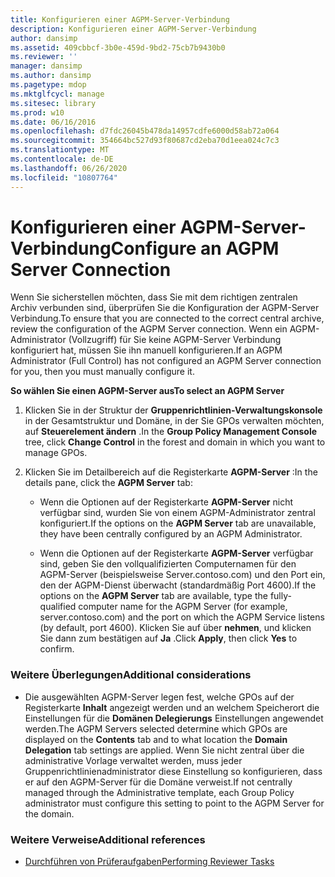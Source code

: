 ```yaml
---
title: Konfigurieren einer AGPM-Server-Verbindung
description: Konfigurieren einer AGPM-Server-Verbindung
author: dansimp
ms.assetid: 409cbbcf-3b0e-459d-9bd2-75cb7b9430b0
ms.reviewer: ''
manager: dansimp
ms.author: dansimp
ms.pagetype: mdop
ms.mktglfcycl: manage
ms.sitesec: library
ms.prod: w10
ms.date: 06/16/2016
ms.openlocfilehash: d7fdc26045b478da14957cdfe6000d58ab72a064
ms.sourcegitcommit: 354664bc527d93f80687cd2eba70d1eea024c7c3
ms.translationtype: MT
ms.contentlocale: de-DE
ms.lasthandoff: 06/26/2020
ms.locfileid: "10807764"
---
```

# <span data-ttu-id="f5275-103">Konfigurieren einer AGPM-Server-Verbindung</span><span class="sxs-lookup"><span data-stu-id="f5275-103">Configure an AGPM Server Connection</span></span>


<span data-ttu-id="f5275-104">Wenn Sie sicherstellen möchten, dass Sie mit dem richtigen zentralen Archiv verbunden sind, überprüfen Sie die Konfiguration der AGPM-Server Verbindung.</span><span class="sxs-lookup"><span data-stu-id="f5275-104">To ensure that you are connected to the correct central archive, review the configuration of the AGPM Server connection.</span></span> <span data-ttu-id="f5275-105">Wenn ein AGPM-Administrator (Vollzugriff) für Sie keine AGPM-Server Verbindung konfiguriert hat, müssen Sie ihn manuell konfigurieren.</span><span class="sxs-lookup"><span data-stu-id="f5275-105">If an AGPM Administrator (Full Control) has not configured an AGPM Server connection for you, then you must manually configure it.</span></span>

**<span data-ttu-id="f5275-106">So wählen Sie einen AGPM-Server aus</span><span class="sxs-lookup"><span data-stu-id="f5275-106">To select an AGPM Server</span></span>**

1.  <span data-ttu-id="f5275-107">Klicken Sie in der Struktur der **Gruppenrichtlinien-Verwaltungskonsole** in der Gesamtstruktur und Domäne, in der Sie GPOs verwalten möchten, auf **Steuerelement ändern** .</span><span class="sxs-lookup"><span data-stu-id="f5275-107">In the **Group Policy Management Console** tree, click **Change Control** in the forest and domain in which you want to manage GPOs.</span></span>

2.  <span data-ttu-id="f5275-108">Klicken Sie im Detailbereich auf die Registerkarte **AGPM-Server** :</span><span class="sxs-lookup"><span data-stu-id="f5275-108">In the details pane, click the **AGPM Server** tab:</span></span>

    -   <span data-ttu-id="f5275-109">Wenn die Optionen auf der Registerkarte **AGPM-Server** nicht verfügbar sind, wurden Sie von einem AGPM-Administrator zentral konfiguriert.</span><span class="sxs-lookup"><span data-stu-id="f5275-109">If the options on the **AGPM Server** tab are unavailable, they have been centrally configured by an AGPM Administrator.</span></span>

    -   <span data-ttu-id="f5275-110">Wenn die Optionen auf der Registerkarte **AGPM-Server** verfügbar sind, geben Sie den vollqualifizierten Computernamen für den AGPM-Server (beispielsweise Server.contoso.com) und den Port ein, den der AGPM-Dienst überwacht (standardmäßig Port 4600).</span><span class="sxs-lookup"><span data-stu-id="f5275-110">If the options on the **AGPM Server** tab are available, type the fully-qualified computer name for the AGPM Server (for example, server.contoso.com) and the port on which the AGPM Service listens (by default, port 4600).</span></span> <span data-ttu-id="f5275-111">Klicken Sie auf über **nehmen**, und klicken Sie dann zum bestätigen auf **Ja** .</span><span class="sxs-lookup"><span data-stu-id="f5275-111">Click **Apply**, then click **Yes** to confirm.</span></span>

### <span data-ttu-id="f5275-112">Weitere Überlegungen</span><span class="sxs-lookup"><span data-stu-id="f5275-112">Additional considerations</span></span>

-   <span data-ttu-id="f5275-113">Die ausgewählten AGPM-Server legen fest, welche GPOs auf der Registerkarte **Inhalt** angezeigt werden und an welchem Speicherort die Einstellungen für die **Domänen Delegierungs** Einstellungen angewendet werden.</span><span class="sxs-lookup"><span data-stu-id="f5275-113">The AGPM Servers selected determine which GPOs are displayed on the **Contents** tab and to what location the **Domain Delegation** tab settings are applied.</span></span> <span data-ttu-id="f5275-114">Wenn Sie nicht zentral über die administrative Vorlage verwaltet werden, muss jeder Gruppenrichtlinienadministrator diese Einstellung so konfigurieren, dass er auf den AGPM-Server für die Domäne verweist.</span><span class="sxs-lookup"><span data-stu-id="f5275-114">If not centrally managed through the Administrative template, each Group Policy administrator must configure this setting to point to the AGPM Server for the domain.</span></span>

### <span data-ttu-id="f5275-115">Weitere Verweise</span><span class="sxs-lookup"><span data-stu-id="f5275-115">Additional references</span></span>

-   [<span data-ttu-id="f5275-116">Durchführen von Prüferaufgaben</span><span class="sxs-lookup"><span data-stu-id="f5275-116">Performing Reviewer Tasks</span></span>](performing-reviewer-tasks-agpm40.md)

 

 





